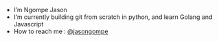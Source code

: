 - I’m Ngompe Jason
- I’m currently building git from scratch in python, and learn Golang and Javascript
- How to reach me : [@jasongompe](https://x.com/jasongompe)

<!---
ngompejason/ngompejason is a ✨ special ✨ repository because its `README.md` (this file) appears on your GitHub profile.
You can click the Preview link to take a look at your changes.
--->
